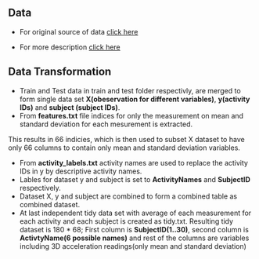 Data
----

* For original source of data [click here](https://d396qusza40orc.cloudfront.net/getdata%2Fprojectfiles%2FUCI%20HAR%20Dataset.zip)

* For more description [click here](http://archive.ics.uci.edu/ml/datasets/Human+Activity+Recognition+Using+Smartphones)

Data Transformation
-------------------

* Train and Test data in train and test folder respectivly, are merged to form single data set **X(obeservation for different variables)**, **y(activity IDs)** and **subject (subject IDs)**.
* From **features.txt** file indices for only the measurement on mean and standard deviation for each mesurement is extracted.

This results in 66 indicies, which is then used to subset X dataset to have only 66 columns to contain only mean and standard deviation variables.
* From **activity_labels.txt** activity names are used to replace the activity IDs in y by descriptive activity names.
* Lables for dataset y and subject is set to **ActivityNames** and **SubjectID** respectively.
* Dataset X, y and subject are combined to form a combined table as combined dataset.
* At last independent tidy data set with average of each measurement for each activity and each subject is created as tidy.txt.
Resulting tidy dataset is 180 * 68; First column is **SubjectID(1..30)**, second column is **ActivtyName(6 possible names)** and rest of the columns are variables including 3D acceleration readings(only mean and standard deviation) 
